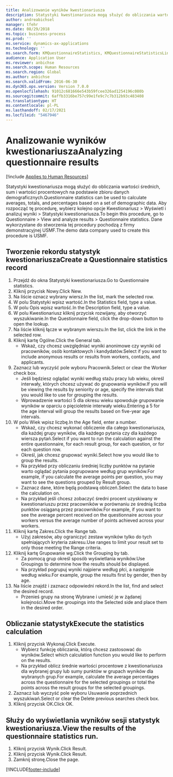 ```yaml
---
title: Analizowanie wyników kwestionariusza
description: Statystyki kwestionariusza mogą służyć do obliczania wartości średnich, sum i wartości procentowych na podstawie zbioru danych demograficznych.
author: andreabichsel
manager: tfehr
ms.date: 08/29/2018
ms.topic: business-process
ms.prod: ''
ms.service: dynamics-ax-applications
ms.technology: ''
ms.search.form: KMQuestionnaireStatistics, KMQuestionnaireStatisticsLine, HcmLearningWorkspace
audience: Application User
ms.reviewer: anbichse
ms.search.scope: Human Resources
ms.search.region: Global
ms.author: anbichse
ms.search.validFrom: 2016-06-30
ms.dyn365.ops.version: Version 7.0.0
ms.openlocfilehash: 91012c681666e543b59fcee326ad1254196c080b
ms.sourcegitcommit: 6affb3316be757c99e1fe9c7c7b312b93c483408
ms.translationtype: HT
ms.contentlocale: pl-PL
ms.lasthandoff: 02/17/2021
ms.locfileid: "5467946"
---
```

# <a name="analyzing-questionnaire-results"></a><span data-ttu-id="ece55-103">Analizowanie wyników kwestionariusza</span><span class="sxs-lookup"><span data-stu-id="ece55-103">Analyzing questionnaire results</span></span>

[!include [Applies to Human Resources](../includes/applies-to-hr.md)]



<span data-ttu-id="ece55-104">Statystyki kwestionariusza mogą służyć do obliczania wartości średnich, sum i wartości procentowych na podstawie zbioru danych demograficznych.</span><span class="sxs-lookup"><span data-stu-id="ece55-104">Questionnaire statistics can be used to calculate averages, totals, and percentages based on a set of demographic data.</span></span> <span data-ttu-id="ece55-105">Aby rozpocząć tę procedurę, wybierz kolejno opcje Kwestionariusz > Wyświetl i analizuj wyniki > Statystyki kwestionariusza.</span><span class="sxs-lookup"><span data-stu-id="ece55-105">To begin this procedure, go to Questionnaire > View and analyze results > Questionnaire statistics.</span></span> <span data-ttu-id="ece55-106">Dane wykorzystane do stworzenia tej procedury pochodzą z firmy demonstracyjnej USMF.</span><span class="sxs-lookup"><span data-stu-id="ece55-106">The demo data company used to create this procedure is USMF.</span></span>


## <a name="create-a-questionnaire-statistics-record"></a><span data-ttu-id="ece55-107">Tworzenie rekordu statystyk kwestionariusza</span><span class="sxs-lookup"><span data-stu-id="ece55-107">Create a Questionnaire statistics record</span></span>
1. <span data-ttu-id="ece55-108">Przejdź do okna Statystyki kwestionariusza.</span><span class="sxs-lookup"><span data-stu-id="ece55-108">Go to Questionnaire statistics.</span></span>
2. <span data-ttu-id="ece55-109">Kliknij przycisk Nowy.</span><span class="sxs-lookup"><span data-stu-id="ece55-109">Click New.</span></span>
3. <span data-ttu-id="ece55-110">Na liście oznacz wybrany wiersz.</span><span class="sxs-lookup"><span data-stu-id="ece55-110">In the list, mark the selected row.</span></span>
4. <span data-ttu-id="ece55-111">W polu Statystyki wpisz wartość.</span><span class="sxs-lookup"><span data-stu-id="ece55-111">In the Statistics field, type a value.</span></span>
5. <span data-ttu-id="ece55-112">W polu Opis wpisz wartość.</span><span class="sxs-lookup"><span data-stu-id="ece55-112">In the Description field, type a value.</span></span>
6. <span data-ttu-id="ece55-113">W polu Kwestionariusz kliknij przycisk rozwijany, aby otworzyć wyszukiwanie.</span><span class="sxs-lookup"><span data-stu-id="ece55-113">In the Questionnaire field, click the drop-down button to open the lookup.</span></span>
7. <span data-ttu-id="ece55-114">Na liście kliknij łącze w wybranym wierszu.</span><span class="sxs-lookup"><span data-stu-id="ece55-114">In the list, click the link in the selected row.</span></span>
8. <span data-ttu-id="ece55-115">Kliknij kartę Ogólne.</span><span class="sxs-lookup"><span data-stu-id="ece55-115">Click the General tab.</span></span>
    * <span data-ttu-id="ece55-116">Wskaż, czy chcesz uwzględniać wyniki anonimowe czy wyniki od pracowników, osób kontaktowych i kandydatów.</span><span class="sxs-lookup"><span data-stu-id="ece55-116">Select if you want to include anonymous results or results from workers, contacts, and applicants.</span></span>  
9. <span data-ttu-id="ece55-117">Zaznacz lub wyczyść pole wyboru Pracownik.</span><span class="sxs-lookup"><span data-stu-id="ece55-117">Select or clear the Worker check box.</span></span>
    * <span data-ttu-id="ece55-118">Jeśli będziesz oglądać wyniki według stażu pracy lub wieku, określ interwały, których chcesz używać do grupowania wyników.</span><span class="sxs-lookup"><span data-stu-id="ece55-118">If you will be viewing the results by seniority or age, specify the intervals that you would like to use for grouping the results.</span></span>  
    * <span data-ttu-id="ece55-119">Wprowadzenie wartości 5 dla okresu wieku spowoduje grupowanie wyników w oparciu o pięcioletnie interwały wieku.</span><span class="sxs-lookup"><span data-stu-id="ece55-119">Entering a 5 for the age interval will group the results based on five-year age intervals.</span></span>  
10. <span data-ttu-id="ece55-120">W polu Wiek wpisz liczbę.</span><span class="sxs-lookup"><span data-stu-id="ece55-120">In the Age field, enter a number.</span></span>
    * <span data-ttu-id="ece55-121">Wskaż, czy chcesz wykonać obliczenie dla całego kwestionariusza, dla każdej grupy wyników, dla każdego pytania czy dla każdego wiersza pytań.</span><span class="sxs-lookup"><span data-stu-id="ece55-121">Select if you want to run the calculation against the entire questionnaire, for each result group, for each question, or for each question row.</span></span>  
    * <span data-ttu-id="ece55-122">Określ, jak chcesz grupować wyniki.</span><span class="sxs-lookup"><span data-stu-id="ece55-122">Select how you would like to group the results.</span></span>  
    * <span data-ttu-id="ece55-123">Na przykład przy obliczaniu średniej liczby punktów na pytanie warto oglądać pytania pogrupowane według grup wyników.</span><span class="sxs-lookup"><span data-stu-id="ece55-123">For example, if you calculate the average points per question, you may want to see the questions grouped by Result group.</span></span>  
    * <span data-ttu-id="ece55-124">Zaznacz dane, które będą podstawą obliczeń.</span><span class="sxs-lookup"><span data-stu-id="ece55-124">Select the data to base the calculation on.</span></span>  
    * <span data-ttu-id="ece55-125">Na przykład jeśli chcesz zobaczyć średni procent uzyskiwany w kwestionariuszu przez pracowników w porównaniu ze średnią liczba punktów osiąganą przez pracowników.</span><span class="sxs-lookup"><span data-stu-id="ece55-125">For example, if you want to see the average percent received on the questionnaire across your workers versus the average number of points achieved across your workers.</span></span>  
11. <span data-ttu-id="ece55-126">Kliknij kartę Zakres.</span><span class="sxs-lookup"><span data-stu-id="ece55-126">Click the Range tab.</span></span>
    * <span data-ttu-id="ece55-127">Użyj zakresów, aby ograniczyć zestaw wyników tylko do tych spełniających kryteria zakresu.</span><span class="sxs-lookup"><span data-stu-id="ece55-127">Use ranges to limit your result set to only those meeting the Range criteria.</span></span>  
12. <span data-ttu-id="ece55-128">Kliknij kartę Grupowanie wg.</span><span class="sxs-lookup"><span data-stu-id="ece55-128">Click the Grouping by tab.</span></span>
    * <span data-ttu-id="ece55-129">Za pomocą grup określ sposób wyświetlania wyników.</span><span class="sxs-lookup"><span data-stu-id="ece55-129">Use Groupings to determine how the results should be displayed.</span></span>  
    * <span data-ttu-id="ece55-130">Na przykład pogrupuj wyniki najpierw według płci, a następnie według wieku.</span><span class="sxs-lookup"><span data-stu-id="ece55-130">For example, group the results first by gender, then by age.</span></span>  
13. <span data-ttu-id="ece55-131">Na liście znajdź i zaznacz odpowiedni rekord.</span><span class="sxs-lookup"><span data-stu-id="ece55-131">In the list, find and select the desired record.</span></span>
    * <span data-ttu-id="ece55-132">Przenieś grupy na stronę Wybrane i umieść je w żądanej kolejności.</span><span class="sxs-lookup"><span data-stu-id="ece55-132">Move the groupings into the Selected side and place them in the desired order.</span></span>  

## <a name="execute-the-statistics-calculation"></a><span data-ttu-id="ece55-133">Obliczanie statystyk</span><span class="sxs-lookup"><span data-stu-id="ece55-133">Execute the statistics calculation</span></span>
1. <span data-ttu-id="ece55-134">Kliknij przycisk Wykonaj.</span><span class="sxs-lookup"><span data-stu-id="ece55-134">Click Execute.</span></span>
    * <span data-ttu-id="ece55-135">Wybierz funkcję obliczania, którą chcesz zastosować do wyników.</span><span class="sxs-lookup"><span data-stu-id="ece55-135">Select which calculation function you would like to perform on the results.</span></span>  
    * <span data-ttu-id="ece55-136">Na przykład oblicz średnie wartości procentowe z kwestionariusza dla wybranej grupy lub sumy punktów w grupach wyników dla wybranych grup.</span><span class="sxs-lookup"><span data-stu-id="ece55-136">For example, calculate the average percentages across the questionnaire for the selected groupings or total the points across the result groups for the selected groupings.</span></span>  
2. <span data-ttu-id="ece55-137">Zaznacz lub wyczyść pole wyboru Usuwanie poprzednich wyszukiwań.</span><span class="sxs-lookup"><span data-stu-id="ece55-137">Select or clear the Delete previous searches check box.</span></span>
3. <span data-ttu-id="ece55-138">Kliknij przycisk OK.</span><span class="sxs-lookup"><span data-stu-id="ece55-138">Click OK.</span></span>

## <a name="view-the-results-of-the-questionnaire-statistics-run"></a><span data-ttu-id="ece55-139">Służy do wyświetlania wyników sesji statystyk kwestionariusza.</span><span class="sxs-lookup"><span data-stu-id="ece55-139">View the results of the questionnaire statistics run.</span></span>
1. <span data-ttu-id="ece55-140">Kliknij przycisk Wynik.</span><span class="sxs-lookup"><span data-stu-id="ece55-140">Click Result.</span></span>
2. <span data-ttu-id="ece55-141">Kliknij przycisk Wynik.</span><span class="sxs-lookup"><span data-stu-id="ece55-141">Click Result.</span></span>
3. <span data-ttu-id="ece55-142">Zamknij stronę.</span><span class="sxs-lookup"><span data-stu-id="ece55-142">Close the page.</span></span>



[!INCLUDE[footer-include](../includes/footer-banner.md)]